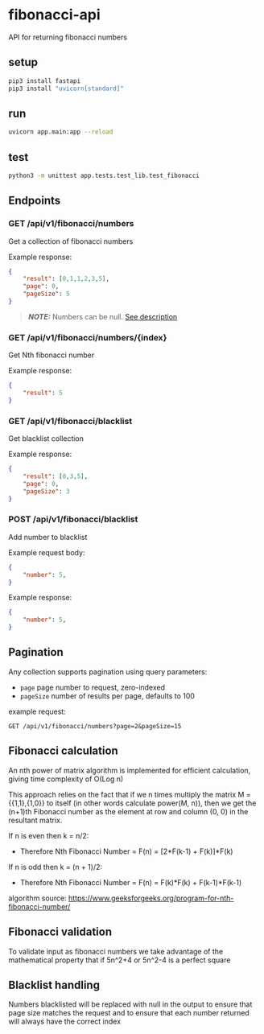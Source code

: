 # fibonacci-api
API for returning fibonacci numbers
## setup
```bash
pip3 install fastapi
pip3 install "uvicorn[standard]"
```

## run
```bash
uvicorn app.main:app --reload
```

## test
```bash
python3 -m unittest app.tests.test_lib.test_fibonacci
```

## Endpoints
### GET /api/v1/fibonacci/numbers
Get a collection of fibonacci numbers

Example response:
```JSON
{
    "result": [0,1,1,2,3,5],
    "page": 0,
    "pageSize": 5
}
```
> **_NOTE:_**  Numbers can be null. [See description](#blacklist-handling)

### GET /api/v1/fibonacci/numbers/{index}
Get Nth fibonacci number

Example response:
```JSON
{
    "result": 5
}
```

### GET /api/v1/fibonacci/blacklist
Get blacklist collection

Example response:
```JSON
{
    "result": [0,3,5],
    "page": 0,
    "pageSize": 3
}
```

### POST /api/v1/fibonacci/blacklist
Add number to blacklist

Example request body:
```JSON
{
    "number": 5,
}
```

Example response:
```JSON
{
    "number": 5,
}
```

## Pagination
Any collection supports pagination using query parameters:
- `page` page number to request, zero-indexed
- `pageSize` number of results per page, defaults to 100

example request: 

`GET /api/v1/fibonacci/numbers?page=2&pageSize=15`



## Fibonacci calculation
An nth power of matrix algorithm is implemented for efficient calculation, giving time complexity of O(Log n)

This approach relies on the fact that if we n times multiply the matrix M = {{1,1},{1,0}} to itself (in other words calculate power(M, n)), then we get the (n+1)th Fibonacci number as the element at row and column (0, 0) in the resultant matrix.

If n is even then k = n/2:   
- Therefore Nth Fibonacci Number = F(n) = [2*F(k-1) + F(k)]*F(k)

If n is odd then k = (n + 1)/2:    
- Therefore Nth Fibonacci Number = F(n) = F(k)*F(k) + F(k-1)*F(k-1)

algorithm source: https://www.geeksforgeeks.org/program-for-nth-fibonacci-number/

## Fibonacci validation
To validate input as fibonacci numbers we take advantage of the mathematical property that if 5n^2+4 or 5n^2-4 is a perfect square

## Blacklist handling
Numbers blacklisted will be replaced with null in the output to ensure that page size matches the request and to ensure that each number returned will always have the correct index